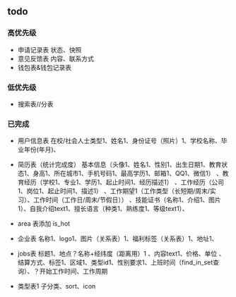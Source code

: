 ## todo

### 高优先级

- 申请记录表 状态、快照
- 意见反馈表 内容、联系方式
- 钱包表&钱包记录表


### 低优先级
- 搜索表//分表

### 已完成

- 用户信息表 在校/社会人士类型1、姓名1、身份证号（照片）1、学校名称、毕业年份(年月)、
- 简历表（统计完成度） 基本信息（头像1、姓名1、性别1、出生日期1、教育状态1、身高1、所在城市1、手机号码1、最高学历1、邮箱1、QQ1、微信1）
、教育经历（学校1、专业1、学历1、起止时间1、经历描述1）
、工作经历（公司1、岗位1、起止时间1、描述1）
、工作期望1（工作类型（长短期/周末/实习）、工作时间（工作日/周末/节假日））
、技能证书（名称1、介绍1、图片1）、自我介绍text1、擅长语言（种类1、熟练度1、等级text1）、

- area 表添加 is_hot
- 企业表 名称1、logo1、图片（关系表）1、福利标签（关系表）1、地址1、

- jobs表 标题1、地点？名称+经纬度（距离用）1 、内容text1、价格、单位
、结算方式、标签1、区域1、类型id1、性别要求1、上班时间（find_in_set查询）、？开始工作时间、工作周期
- 类型表1 子分类、sort、icon
















